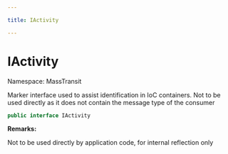 ```yaml
---

title: IActivity

---
```


# IActivity

Namespace: MassTransit

Marker interface used to assist identification in IoC containers.
 Not to be used directly as it does not contain the message type of the
 consumer

```csharp
public interface IActivity
```

**Remarks:**

Not to be used directly by application code, for internal reflection only

